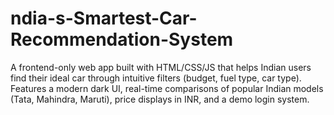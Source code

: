 # ndia-s-Smartest-Car-Recommendation-System
A frontend-only web app built with HTML/CSS/JS that helps Indian users find their ideal car through intuitive filters (budget, fuel type, car type). Features a modern dark UI, real-time comparisons of popular Indian models (Tata, Mahindra, Maruti), price displays in INR, and a demo login system. 
